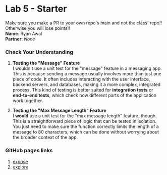 # Lab 5 - Starter
Make sure you make a PR to your own repo's main and not the class' repo!! Otherwise you will lose points!! <br>
__Name__: Ryan Awal <br>
__Partner__: _None_ <br>

### Check Your Understanding

1) **Testing the "Message" Feature**  
   I wouldn't use a unit test for the "message" feature in a messaging app. This is because sending a message usually involves more than just one piece of code. It often includes interacting with the user interface, backend servers, and databases, making it a more complex, integrated process. This kind of testing is better suited for **integration tests** or **end-to-end tests**, which check how different parts of the application work together.

2) **Testing the "Max Message Length" Feature**  
   I **would** use a unit test for the "max message length" feature, though. This is a straightforward piece of logic that can be tested in isolation. You just need to make sure the function correctly limits the length of a message to 80 characters, which can be done without worrying about the broader context of the app.


### GitHub pages links

1) [expose](https://ryanawal12.github.io/Lab5_Starter/expose.html)
2) [explore](https://ryanawal12.github.io/Lab5_Starter/explore.html)
